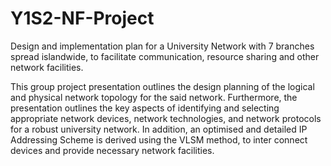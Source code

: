 # Y1S2-NF-Project
Design and implementation plan for a University Network with  7 branches spread islandwide, to facilitate communication, resource sharing and other network facilities.

This group project presentation outlines the design planning of the logical and physical network topology for the said network. Furthermore, the presentation outlines the key aspects of identifying and selecting appropriate network devices, network technologies, and network protocols for a robust university network. In addition, an optimised and detailed IP Addressing Scheme is derived using the  VLSM method, to inter connect devices and provide necessary network facilities.
